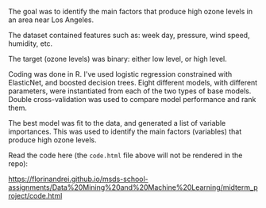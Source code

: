 The goal was to identify the main factors that produce high ozone levels in an area near Los Angeles.

The dataset contained features such as: week day, pressure, wind speed, humidity, etc.

The target (ozone levels) was binary: either low level, or high level.

Coding was done in R. I've used logistic regression constrained with ElasticNet, and boosted decision trees. Eight different models, with different parameters, were instantiated from each of the two types of base models. Double cross-validation was used to compare model performance and rank them.

The best model was fit to the data, and generated a list of variable importances. This was used to identify the main factors (variables) that produce high ozone levels.

Read the code here (the `code.html` file above will not be rendered in the repo):

https://florinandrei.github.io/msds-school-assignments/Data%20Mining%20and%20Machine%20Learning/midterm_project/code.html
